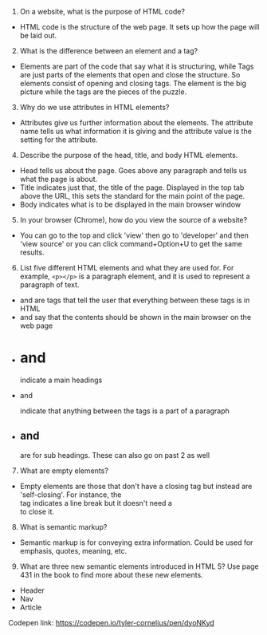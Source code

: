 1.  On a website, what is the purpose of HTML code?
  - HTML code is the structure of the web page. It sets up how the page will be laid out.

2.  What is the difference between an element and a tag?
  - Elements are part of the code that say what it is structuring, while Tags are just parts of the elements that open and close the structure. So elements consist of opening and closing tags. The element is the big picture while the tags are the pieces of the puzzle.

3.  Why do we use attributes in HTML elements?
  - Attributes give us further information about the elements. The attribute name tells us what information it is giving and the attribute value is the setting for the attribute.

4.  Describe the purpose of the head, title, and body HTML elements.
  - Head tells us about the page. Goes above any paragraph and tells us what the page is about.
  - Title indicates just that, the title of the page. Displayed in the top tab above the URL, this sets the standard for the main point of the page.
  - Body indicates what is to be displayed in the main browser window

5.  In your browser (Chrome), how do you view the source of a website?
  - You can go to the top and click 'view' then go to 'developer' and then 'view source' or you can click command+Option+U to get the same results.

6.  List five different HTML elements and what they are used for. For example, `<p></p>` is a paragraph element, and it is used to represent a paragraph of text.
  - <html> and </html> are tags that tell the user that everything between these tags is in HTML
  - <body> and </body> say that the contents should be shown in the main browser on the web page
  - <h1> and </h1> indicate a main headings
  - <p> and</p> indicate that anything between the tags is a part of a paragraph
  - <h2> and </h2> are for sub headings. These can also go on past 2 as well

7.  What are empty elements?
  - Empty elements are those that don't have a closing tag but instead are 'self-closing'. For instance, the <br /> tag indicates a line break but it doesn't need a </br> to close it.

8.  What is semantic markup?
  - Semantic markup is for conveying  extra information. Could be used for emphasis, quotes, meaning, etc.

9.  What are three new semantic elements introduced in HTML 5? Use page 431 in the book to find more about these new elements.
  - Header
  - Nav
  - Article



Codepen link: https://codepen.io/tyler-cornelius/pen/dyoNKyd
